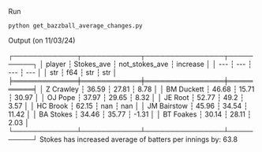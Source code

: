 Run
```
python get_bazzball_average_changes.py
```

Output (on 11/03/24)


┌─────────────┬────────────┬────────────────┬──────────┐
│ player      ┆ Stokes_ave ┆ not_stokes_ave ┆ increase │
│ ---         ┆ ---        ┆ ---            ┆ ---      │
│ str         ┆ f64        ┆ str            ┆ str      │
╞═════════════╪════════════╪════════════════╪══════════╡
│ Z Crawley   ┆ 36.59      ┆ 27.81          ┆ 8.78     │
│ BM Duckett  ┆ 46.68      ┆ 15.71          ┆ 30.97    │
│ OJ Pope     ┆ 37.97      ┆ 29.65          ┆ 8.32     │
│ JE Root     ┆ 52.77      ┆ 49.2           ┆ 3.57     │
│ HC Brook    ┆ 62.15      ┆ nan            ┆ nan      │
│ JM Bairstow ┆ 45.96      ┆ 34.54          ┆ 11.42    │
│ BA Stokes   ┆ 34.46      ┆ 35.77          ┆ -1.31    │
│ BT Foakes   ┆ 30.14      ┆ 28.11          ┆ 2.03     │
└─────────────┴────────────┴────────────────┴──────────┘
Stokes has increased average of batters per innings by:  63.8